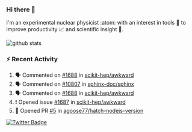 ### Hi there 👋 

I'm an experimental nuclear physicist :atom: with an interest in tools :wrench: to improve productivity :chart_with_upwards_trend: and scientific insight :telescope:.

![github stats](https://github-readme-stats.vercel.app/api?username=agoose77&show_icons=true&hide_rank=true&hide_title=true&bg_color=30,e76445,904e95&text_color=efe3ec&icon_color=efe3ec)
<!--
**agoose77/agoose77** is a ✨ _special_ ✨ repository because its `README.md` (this file) appears on your GitHub profile.

Here are some ideas to get you started:

- 🔭 I’m currently working on ...
- 🌱 I’m currently learning ...
- 👯 I’m looking to collaborate on ...
- 🤔 I’m looking for help with ...
- 💬 Ask me about ...
- 📫 How to reach me: ...
- 😄 Pronouns: ...
- ⚡ Fun fact: ...
-->

### :zap: Recent Activity
<!--START_SECTION:activity-->
1. 🗣 Commented on [#1688](https://github.com/scikit-hep/awkward/issues/1688) in [scikit-hep/awkward](https://github.com/scikit-hep/awkward)
2. 🗣 Commented on [#10807](https://github.com/sphinx-doc/sphinx/issues/10807) in [sphinx-doc/sphinx](https://github.com/sphinx-doc/sphinx)
3. 🗣 Commented on [#1688](https://github.com/scikit-hep/awkward/issues/1688) in [scikit-hep/awkward](https://github.com/scikit-hep/awkward)
4. ❗️ Opened issue [#1687](https://github.com/scikit-hep/awkward/issues/1687) in [scikit-hep/awkward](https://github.com/scikit-hep/awkward)
5. 💪 Opened PR [#5](https://github.com/agoose77/hatch-nodejs-version/pull/5) in [agoose77/hatch-nodejs-version](https://github.com/agoose77/hatch-nodejs-version)
<!--END_SECTION:activity-->


[![Twitter Badge](https://img.shields.io/twitter/follow/agoose77?style=flat-square&logo=Twitter&logoColor=white&color=cornflowerblue)](https://twitter.com/agoose77)
